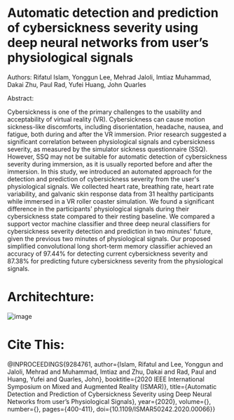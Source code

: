 # Automatic detection and prediction of cybersickness severity using deep neural networks from user’s physiological signals

Authors: Rifatul Islam, Yonggun Lee, Mehrad Jaloli, Imtiaz Muhammad, Dakai Zhu, Paul Rad, Yufei Huang, John Quarles

Abstract: 

Cybersickness is one of the primary challenges to the usability and acceptability of virtual reality (VR). Cybersickness can cause motion sickness-like discomforts, including disorientation, headache, nausea, and fatigue, both during and after the VR immersion. Prior research suggested a significant correlation between physiological signals and cybersickness severity, as measured by the simulator sickness questionnaire (SSQ). However, SSQ may not be suitable for automatic detection of cybersickness severity during immersion, as it is usually reported before and after the immersion. In this study, we introduced an automated approach for the detection and prediction of cybersickness severity from the user's physiological signals. We collected heart rate, breathing rate, heart rate variability, and galvanic skin response data from 31 healthy participants while immersed in a VR roller coaster simulation. We found a significant difference in the participants' physiological signals during their cybersickness state compared to their resting baseline. We compared a support vector machine classifier and three deep neural classifiers for cybersickness severity detection and prediction in two minutes' future, given the previous two minutes of physiological signals. Our proposed simplified convolutional long short-term memory classifier achieved an accuracy of 97.44% for detecting current cybersickness severity and 87.38% for predicting future cybersickness severity from the physiological signals.


# Architechture: 


![image](https://user-images.githubusercontent.com/2872955/127386598-f99e11f4-d0f1-4d52-b95d-e6006a539c6e.png)


# Cite This:

@INPROCEEDINGS{9284761,
  author={Islam, Rifatul and Lee, Yonggun and Jaloli, Mehrad and Muhammad, Imtiaz and Zhu, Dakai and Rad, Paul and Huang, Yufei and Quarles, John},
  booktitle={2020 IEEE International Symposium on Mixed and Augmented Reality (ISMAR)}, 
  title={Automatic Detection and Prediction of Cybersickness Severity using Deep Neural Networks from user’s Physiological Signals}, 
  year={2020},
  volume={},
  number={},
  pages={400-411},
  doi={10.1109/ISMAR50242.2020.00066}}

